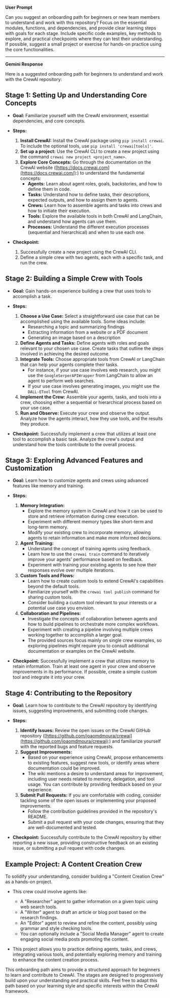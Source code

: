 **User Prompt**

Can you suggest an onboarding path for beginners or new team members to understand and work with this repository? Focus on the essential modules, functions, and dependencies, and provide clear learning steps with goals for each stage. Include specific code examples, key methods to explore, and practical checkpoints where they can test their understanding. If possible, suggest a small project or exercise for hands-on practice using the core functionalities.

---

**Gemini Response**

Here is a suggested onboarding path for beginners to understand and work with the CrewAI repository:

## **Stage 1: Setting Up and Understanding Core Concepts**

*   **Goal:** Familiarize yourself with the CrewAI environment, essential dependencies, and core concepts.
*   **Steps:**
    1.  **Install CrewAI:**  Install the CrewAI package using `pip install crewai`. To include the optional tools, use `pip install 'crewai[tools]'`.
    2.  **Set up a project:** Use the CrewAI CLI to create a new project using the command  `crewai new project <project_name>`.
    3.  **Explore Core Concepts:** Go through the documentation on the CrewAI website ([https://docs.crewai.com](https://docs.crewai.com/):) to understand the fundamental concepts:
        *   **Agents:** Learn about agent roles, goals, backstories, and how to define them in code.
        *   **Tasks:** Understand how to define tasks, their descriptions, expected outputs, and how to assign them to agents.
        *   **Crews:** Learn how to assemble agents and tasks into crews and how to initiate their execution.
        *   **Tools:** Explore the available tools in both CrewAI and LangChain, and understand how agents can use them.
        *   **Processes:** Understand the different execution processes (sequential and hierarchical) and when to use each one.

*   **Checkpoint:** 
    1.  Successfully create a new project using the CrewAI CLI.
    2.  Define a simple crew with two agents, each with a specific task, and run the crew.

## **Stage 2: Building a Simple Crew with Tools**

*   **Goal:** Gain hands-on experience building a crew that uses tools to accomplish a task.
*   **Steps:**
    1.  **Choose a Use Case:** Select a straightforward use case that can be accomplished using the available tools. Some ideas include:
        *   Researching a topic and summarizing findings
        *   Extracting information from a website or a PDF document
        *   Generating an image based on a description
    2.  **Define Agents and Tasks:** Define agents with roles and goals relevant to your chosen use case. Create tasks that outline the steps involved in achieving the desired outcome.
    3.  **Integrate Tools:** Choose appropriate tools from CrewAI or LangChain that can help your agents complete their tasks. 
        *   For instance, if your use case involves web research, you might use the `GoogleSerperAPIWrapper` from LangChain to allow an agent to perform web searches. 
        *   If your use case involves generating images, you might use the `DALL-ETool` from CrewAI. 
    4.  **Implement the Crew:** Assemble your agents, tasks, and tools into a crew, choosing either a sequential or hierarchical process based on your use case.
    5.  **Run and Observe:** Execute your crew and observe the output. Analyze how the agents interact, how they use tools, and the results they produce.

*   **Checkpoint:**  Successfully implement a crew that utilizes at least one tool to accomplish a basic task. Analyze the crew's output and understand how the tools contribute to the overall process.

## **Stage 3: Exploring Advanced Features and Customization**

*   **Goal:** Learn how to customize agents and crews using advanced features like memory and training.
*   **Steps:**
    1.  **Memory Integration:** 
        *   Explore the memory system in CrewAI and how it can be used to store and retrieve information during crew execution. 
        *   Experiment with different memory types like short-term and long-term memory.
        *   Modify your existing crew to incorporate memory, allowing agents to retain information and make more informed decisions.
    2.  **Agent Training:** 
        *   Understand the concept of training agents using feedback. 
        *   Learn how to use the `crewai train` command to iteratively improve your agents' performance based on feedback.
        *   Experiment with training your existing agents to see how their responses evolve over multiple iterations.
    3.  **Custom Tools and Flows:**
        *   Learn how to create custom tools to extend CrewAI's capabilities beyond the default tools.
        *   Familiarize yourself with the `crewai tool publish` command for sharing custom tools. 
        *   Consider building a custom tool relevant to your interests or a potential use case you envision. 
    4.  **Collaboration and Pipelines:**
        *   Investigate the concepts of collaboration between agents and how to build pipelines to orchestrate more complex workflows.
        *   Experiment with creating a pipeline involving multiple crews working together to accomplish a larger goal.
        *   The provided sources focus mainly on single crew examples, so exploring pipelines might require you to consult additional documentation or examples on the CrewAI website.

*   **Checkpoint:** Successfully implement a crew that utilizes memory to retain information. Train at least one agent in your crew and observe improvements in its performance. If possible, create a simple custom tool and integrate it into your crew. 

## **Stage 4: Contributing to the Repository**

*   **Goal:** Learn how to contribute to the CrewAI repository by identifying issues, suggesting improvements, and submitting code changes.
*   **Steps:**
    1.  **Identify Issues:** Review the open issues on the CrewAI GitHub repository ([https://github.com/joaomdmoura/crewai](https://github.com/joaomdmoura/crewai):) and familiarize yourself with the reported bugs and feature requests.
    2.  **Suggest Improvements:** 
        *   Based on your experience using CrewAI, propose enhancements to existing features, suggest new tools, or identify areas where documentation could be improved.
        *   The wiki mentions a desire to understand areas for improvement, including user needs related to memory, delegation, and tool usage. You can contribute by providing feedback based on your experience. 
    3.  **Submit Pull Requests:** If you are comfortable with coding, consider tackling some of the open issues or implementing your proposed improvements. 
        *   Follow the contribution guidelines provided in the repository's README. 
        *   Submit a pull request with your code changes, ensuring that they are well-documented and tested.

*   **Checkpoint:** Successfully contribute to the CrewAI repository by either reporting a new issue, providing constructive feedback on an existing issue, or submitting a pull request with code changes. 

## **Example Project: A Content Creation Crew**

To solidify your understanding, consider building a "Content Creation Crew" as a hands-on project. 

*   This crew could involve agents like:
    *   A "Researcher" agent to gather information on a given topic using web search tools.
    *   A "Writer" agent to draft an article or blog post based on the research findings.
    *   An "Editor" agent to review and refine the content, possibly using grammar and style checking tools.
    *   You can optionally include a "Social Media Manager" agent to create engaging social media posts promoting the content. 

*   This project allows you to practice defining agents, tasks, and crews, integrating various tools, and potentially exploring memory and training to enhance the content creation process.

This onboarding path aims to provide a structured approach for beginners to learn and contribute to CrewAI. The stages are designed to progressively build upon your understanding and practical skills. Feel free to adapt this path based on your learning style and specific interests within the CrewAI framework.